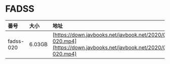 # FADSS

| 番号 | 大小 | 地址 |
| :--- | :--- | :--- |
| fadss-020 | 6.03GB | [https://down.javbooks.net/javbook.net/2020/06/25/fadss-020.mp4](https://down.javbooks.net/javbook.net/2020/06/25/fadss-020.mp4) |

